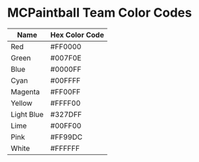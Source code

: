 # MCPaintball Team Color Codes

| Name | Hex Color Code|
|------------|---------|
| Red        | #FF0000 |
| Green      | #007F0E |
| Blue       | #0000FF |
| Cyan       | #00FFFF |
| Magenta    | #FF00FF |
| Yellow     | #FFFF00 |
| Light Blue | #327DFF |
| Lime       | #00FF00 |
| Pink       | #FF99DC |
| White      | #FFFFFF |

